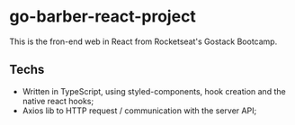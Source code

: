 # go-barber-react-project

This is the fron-end web in React from Rocketseat's Gostack Bootcamp. 

## Techs

- Written in TypeScript, using styled-components, hook creation and the native react hooks;
- Axios lib to HTTP request / communication with the server API;
